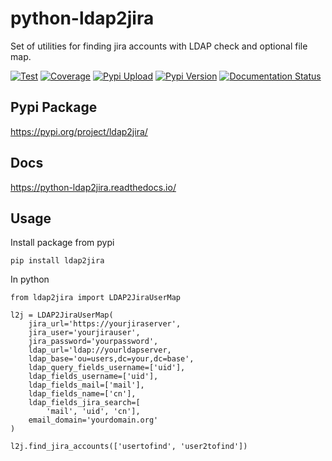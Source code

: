 # python-ldap2jira

Set of utilities for finding jira accounts with LDAP check and optional file map.

[![Test](https://github.com/RedHat-Eng-PGM/python-ldap2jira/actions/workflows/test.yml/badge.svg?branch=master)](https://github.com/RedHat-Eng-PGM/python-ldap2jira/actions/workflows/test.yml)
[![Coverage](https://codecov.io/gh/RedHat-Eng-PGM/python-ldap2jira/branch/master/graph/badge.svg?token=WCXC71LMUA)](https://codecov.io/gh/RedHat-Eng-PGM/python-ldap2jira)
[![Pypi Upload](https://github.com/RedHat-Eng-PGM/python-ldap2jira/actions/workflows/pypi-upload.yml/badge.svg)](https://github.com/RedHat-Eng-PGM/python-ldap2jira/actions/workflows/pypi-upload.yml)
[![Pypi Version](https://img.shields.io/pypi/v/ldap2jira.svg)](https://pypi.org/project/ldap2jira/)
[![Documentation Status](https://readthedocs.org/projects/python-ldap2jira/badge/?version=latest)](https://python-ldap2jira.readthedocs.io/en/latest/?badge=latest)

## Pypi Package
https://pypi.org/project/ldap2jira/

## Docs
https://python-ldap2jira.readthedocs.io/

## Usage
Install package from pypi

    pip install ldap2jira

In python

    from ldap2jira import LDAP2JiraUserMap
    
    l2j = LDAP2JiraUserMap(
        jira_url='https://yourjiraserver',
        jira_user='yourjirauser',
        jira_password='yourpassword',
        ldap_url='ldap://yourldapserver,
        ldap_base='ou=users,dc=your,dc=base',
        ldap_query_fields_username=['uid'],
        ldap_fields_username=['uid'],
        ldap_fields_mail=['mail'],
        ldap_fields_name=['cn'],
        ldap_fields_jira_search=[
            'mail', 'uid', 'cn'],
        email_domain='yourdomain.org'
    )
    
    l2j.find_jira_accounts(['usertofind', 'user2tofind'])
